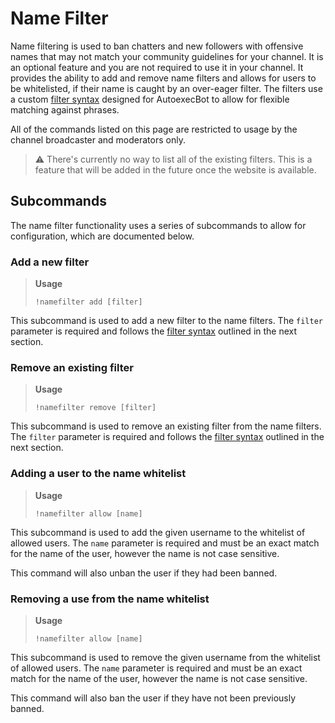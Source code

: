 # Name Filter

Name filtering is used to ban chatters and new followers with offensive names that may not match your community guidelines for your channel.  It is an optional feature and you are not required to use it in your channel.  It provides the ability to add and remove name filters and allows for users to be whitelisted, if their name is caught by an over-eager filter.  The filters use a custom [filter syntax](./filtersyntax.md) designed for AutoexecBot to allow for flexible matching against phrases.

All of the commands listed on this page are restricted to usage by the channel broadcaster and moderators only.

> ⚠ There's currently no way to list all of the existing filters.  This is a feature that will be added in the future once the website is available.

## Subcommands

The name filter functionality uses a series of subcommands to allow for configuration, which are documented below.

### Add a new filter

> **Usage**
>
> `!namefilter add [filter]`

This subcommand is used to add a new filter to the name filters.  The `filter` parameter is required and follows the [filter syntax](./filtersyntax.md) outlined in the next section.

### Remove an existing filter

> **Usage**
>
> `!namefilter remove [filter]`

This subcommand is used to remove an existing filter from the name filters.  The `filter` parameter is required and follows the [filter syntax](./filtersyntax.md) outlined in the next section.

### Adding a user to the name whitelist

> **Usage**
>
> `!namefilter allow [name]`

This subcommand is used to add the given username to the whitelist of allowed users.  The `name` parameter is required and must be an exact match for the name of the user, however the name is not case sensitive.

This command will also unban the user if they had been banned.

### Removing a use from the name whitelist

> **Usage**
>
> `!namefilter allow [name]`

This subcommand is used to remove the given username from the whitelist of allowed users.  The `name` parameter is required and must be an exact match for the name of the user, however the name is not case sensitive.

This command will also ban the user if they have not been previously banned.